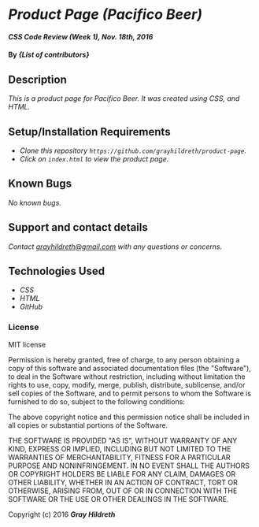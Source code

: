 # _Product Page (Pacifico Beer)_

#### _CSS Code Review (Week 1), Nov. 18th, 2016_

#### By _**{List of contributors}**_

## Description

_This is a product page for Pacifico Beer.  It was created using CSS, and HTML._

## Setup/Installation Requirements

* _Clone this repository `https://github.com/grayhildreth/product-page`._
* _Click on `index.html` to view the product page._


## Known Bugs

_No known bugs._

## Support and contact details

_Contact grayhildreth@gmail.com with any questions or concerns._

## Technologies Used

* _CSS_
* _HTML_
* _GitHub_

### License

MIT license

Permission is hereby granted, free of charge, to any person obtaining a copy of this software and associated documentation files (the "Software"), to deal in the Software without restriction, including without limitation the rights to use, copy, modify, merge, publish, distribute, sublicense, and/or sell copies of the Software, and to permit persons to whom the Software is furnished to do so, subject to the following conditions:

The above copyright notice and this permission notice shall be included in all copies or substantial portions of the Software.

THE SOFTWARE IS PROVIDED "AS IS", WITHOUT WARRANTY OF ANY KIND, EXPRESS OR IMPLIED, INCLUDING BUT NOT LIMITED TO THE WARRANTIES OF MERCHANTABILITY, FITNESS FOR A PARTICULAR PURPOSE AND NONINFRINGEMENT. IN NO EVENT SHALL THE AUTHORS OR COPYRIGHT HOLDERS BE LIABLE FOR ANY CLAIM, DAMAGES OR OTHER LIABILITY, WHETHER IN AN ACTION OF CONTRACT, TORT OR OTHERWISE, ARISING FROM, OUT OF OR IN CONNECTION WITH THE SOFTWARE OR THE USE OR OTHER DEALINGS IN THE SOFTWARE.

Copyright (c) 2016 **_Gray Hildreth_**
